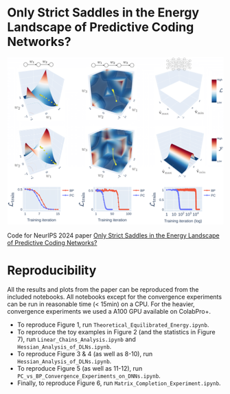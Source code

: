 # Only Strict Saddles in the Energy Landscape of Predictive Coding Networks?

![](https://github.com/francesco-innocenti/pc-saddles/blob/main/origin_saddle_toy_models.png)

Code for NeurIPS 2024 paper [Only Strict Saddles in the Energy Landscape of Predictive Coding Networks?](https://arxiv.org/abs/2408.11979)

# Reproducibility

All the results and plots from the paper can be reproduced from the included notebooks. All notebooks except for the convergence experiments can be run in reasonable time (< 15min) on a CPU. For the heavier, convergence experiments we used a A100 GPU available on ColabPro+.

* To reproduce Figure 1, run `Theoretical_Equilibrated_Energy.ipynb`.
* To reproduce the toy examples in Figure 2 (and the statistics in Figure 7), run `Linear_Chains_Analysis.ipynb` and `Hessian_Analysis_of_DLNs.ipynb`.
* To reproduce Figure 3 & 4 (as well as 8-10), run `Hessian_Analysis_of_DLNs.ipynb`.
* To reproduce Figure 5 (as well as 11-12), run `PC_vs_BP_Convergence_Experiments_on_DNNs.ipynb`.
* Finally, to reproduce Figure 6, run `Matrix_Completion_Experiment.ipynb`.
